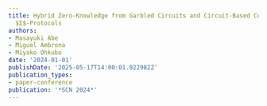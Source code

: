 ```yaml
---
title: Hybrid Zero-Knowledge from Garbled Circuits and Circuit-Based Composition of
  $Σ$-Protocols
authors:
- Masayuki Abe
- Miguel Ambrona
- Miyako Ohkubo
date: '2024-01-01'
publishDate: '2025-05-17T14:00:01.022982Z'
publication_types:
- paper-conference
publication: '*SCN 2024*'
---
```

